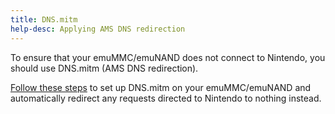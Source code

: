 ```yaml
---
title: DNS.mitm
help-desc: Applying AMS DNS redirection
---
```


To ensure that your emuMMC/emuNAND does not connect to Nintendo, you should use DNS.mitm (AMS DNS redirection).

[Follow these steps](https://switch.hacks.guide/extras/blocking_nintendo) to set up DNS.mitm on your emuMMC/emuNAND and automatically redirect any requests directed to Nintendo to nothing instead.
